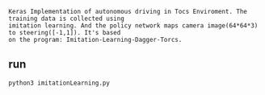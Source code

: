     Keras Implementation of autonomous driving in Tocs Enviroment. The training data is collected using 
    imitation learning. And the policy network maps camera image(64*64*3) to steering([-1,1]). It's based 
    on the program: Imitation-Learning-Dagger-Torcs.

## run
~~~
python3 imitationLearning.py
~~~

